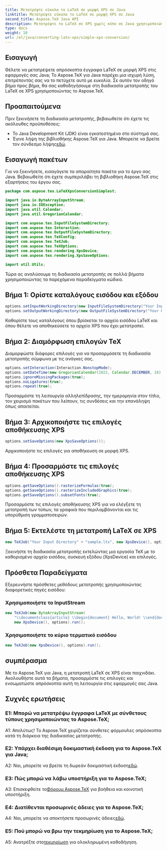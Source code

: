 ```yaml
---
title: Μετατρέψτε εύκολα το LaTeX σε μορφή XPS σε Java
linktitle: Μετατρέψτε εύκολα το LaTeX σε μορφή XPS σε Java
second_title: Aspose.TeX Java API
description: Μετατρέψτε το LaTeX σε XPS χωρίς κόπο σε Java χρησιμοποιώντας το Aspose.TeX. Ακολουθήστε τον βήμα προς βήμα οδηγό μας για απρόσκοπτη ενσωμάτωση.
type: docs
weight: 10
url: /el/java/converting-lato-xps/simple-xps-conversion/
---
```

## Εισαγωγή

Θέλετε να μετατρέψετε απρόσκοπτα έγγραφα LaTeX σε μορφή XPS στις εφαρμογές σας Java; Το Aspose.TeX για Java παρέχει μια ισχυρή λύση, επιτρέποντάς σας να το πετύχετε αυτό με ευκολία. Σε αυτόν τον οδηγό βήμα προς βήμα, θα σας καθοδηγήσουμε στη διαδικασία μετατροπής του LaTeX σε XPS χρησιμοποιώντας το Aspose.TeX.

## Προαπαιτούμενα

Πριν ξεκινήσετε τη διαδικασία μετατροπής, βεβαιωθείτε ότι έχετε τις ακόλουθες προϋποθέσεις:

- Το Java Development Kit (JDK) είναι εγκατεστημένο στο σύστημά σας.
-  Έγινε λήψη της βιβλιοθήκης Aspose.TeX για Java. Μπορείτε να βρείτε τον σύνδεσμο λήψης[εδώ](https://releases.aspose.com/tex/java/).

## Εισαγωγή πακέτων

Για να ξεκινήσετε, εισαγάγετε τα απαραίτητα πακέτα για το έργο σας Java. Βεβαιωθείτε ότι έχετε συμπεριλάβει τη βιβλιοθήκη Aspose.TeX στις εξαρτήσεις του έργου σας.

```java
package com.aspose.tex.LaTeXXpsConversionSimplest;

import java.io.ByteArrayInputStream;
import java.io.IOException;
import java.util.Calendar;
import java.util.GregorianCalendar;

import com.aspose.tex.InputFileSystemDirectory;
import com.aspose.tex.Interaction;
import com.aspose.tex.OutputFileSystemDirectory;
import com.aspose.tex.TeXConfig;
import com.aspose.tex.TeXJob;
import com.aspose.tex.TeXOptions;
import com.aspose.tex.rendering.XpsDevice;
import com.aspose.tex.rendering.XpsSaveOptions;

import util.Utils;
```

Τώρα ας αναλύσουμε τη διαδικασία μετατροπής σε πολλά βήματα χρησιμοποιώντας τα παρεχόμενα παραδείγματα κώδικα.

## Βήμα 1: Ορίστε καταλόγους εισόδου και εξόδου

```java
options.setInputWorkingDirectory(new InputFileSystemDirectory("Your Input Directory"));
options.setOutputWorkingDirectory(new OutputFileSystemDirectory("Your Output Directory"));
```

Καθορίστε τους καταλόγους όπου βρίσκεται το αρχείο εισόδου LaTeX και όπου θέλετε να αποθηκεύσετε το αρχείο XPS που έχει μετατραπεί.

## Βήμα 2: Διαμόρφωση επιλογών TeX

Διαμορφώστε διάφορες επιλογές για να προσαρμόσετε τη διαδικασία μετατροπής σύμφωνα με τις ανάγκες σας.

```java
options.setInteraction(Interaction.NonstopMode);
options.setDateTime(new GregorianCalendar(2022, Calendar.DECEMBER, 18).getTime());
options.ignoreMissingPackages(true);
options.noLigatures(true);
options.repeat(true);
```

Προσαρμόστε τη λειτουργία αλληλεπίδρασης, την ημερομηνία στον τίτλο, τον χειρισμό πακέτων που λείπουν, τις συνδέσεις και την επανάληψη όπως απαιτείται.

## Βήμα 3: Αρχικοποιήστε τις επιλογές αποθήκευσης XPS

```java
options.setSaveOptions(new XpsSaveOptions());
```

Αρχικοποιήστε τις επιλογές για αποθήκευση σε μορφή XPS.

## Βήμα 4: Προσαρμόστε τις επιλογές αποθήκευσης XPS

```java
options.getSaveOptions().rasterizeFormulas(true);
options.getSaveOptions().rasterizeIncludedGraphics(true);
options.getSaveOptions().subsetFonts(true);
```

Προσαρμόστε τις επιλογές αποθήκευσης XPS για να ελέγξετε τη μετατροπή των τύπων, τα γραφικά που περιλαμβάνονται και τις υπορύθμιση γραμματοσειρών.

## Βήμα 5: Εκτελέστε τη μετατροπή LaTeX σε XPS

```java
new TeXJob("Your Input Directory" + "sample.ltx", new XpsDevice(), options).run();
```

Ξεκινήστε τη διαδικασία μετατροπής εκτελώντας μια εργασία TeX με το καθορισμένο αρχείο εισόδου, συσκευή εξόδου (XpsDevice) και επιλογές.

## Πρόσθετα Παραδείγματα

Εξερευνήστε πρόσθετες μεθόδους μετατροπής χρησιμοποιώντας διαφορετικές πηγές εισόδου:

### Χρησιμοποιήστε το InputStream

```java
new TeXJob(new ByteArrayInputStream(
    "\\documentclass{article} \\begin{document} Hello, World! \\end{document}".getBytes("ASCII")),
    new XpsDevice(), options).run();
```

### Χρησιμοποιήστε το κύριο τερματικό εισόδου

```java
new TeXJob(new XpsDevice(), options).run();
```

## συμπέρασμα

Με το Aspose.TeX για Java, η μετατροπή LaTeX σε XPS είναι παιχνιδάκι. Ακολουθήστε αυτά τα βήματα, προσαρμόστε τις επιλογές και ενσωματώστε απρόσκοπτα αυτή τη λειτουργία στις εφαρμογές σας Java.

## Συχνές ερωτήσεις

### Ε1: Μπορώ να μετατρέψω έγγραφα LaTeX με σύνθετους τύπους χρησιμοποιώντας το Aspose.TeX;

Α1: Απολύτως! Το Aspose.TeX χειρίζεται σύνθετες φόρμουλες απρόσκοπτα κατά τη διάρκεια της διαδικασίας μετατροπής.

### Ε2: Υπάρχει διαθέσιμη δοκιμαστική έκδοση για το Aspose.TeX για Java;

 A2: Ναι, μπορείτε να βρείτε τη δωρεάν δοκιμαστική έκδοση[εδώ](https://releases.aspose.com/).

### Ε3: Πώς μπορώ να λάβω υποστήριξη για το Aspose.TeX;

 A3: Επισκεφθείτε το[Φόρουμ Aspose.TeX](https://forum.aspose.com/c/tex/47) για βοήθεια και κοινοτική υποστήριξη.

### Ε4: Διατίθενται προσωρινές άδειες για το Aspose.TeX;

 A4: Ναι, μπορείτε να αποκτήσετε προσωρινές άδειες[εδώ](https://purchase.aspose.com/temporary-license/).

### Ε5: Πού μπορώ να βρω την τεκμηρίωση για το Aspose.TeX;

 A5: Ανατρέξτε στο[τεκμηρίωση](https://reference.aspose.com/tex/java/) για ολοκληρωμένη καθοδήγηση.
